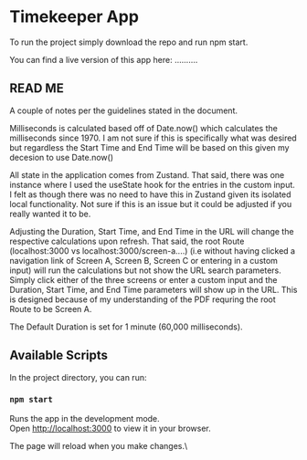 # Timekeeper App

To run the project simply download the repo and run npm start. 

You can find a live version of this app here:
..........

## READ ME

A couple of notes per the guidelines stated in the document.

Milliseconds is calculated based off of Date.now() which calculates the milliseconds since 1970. I am not sure if this is specifically what was desired but regardless the Start Time and End Time will be based on this given my decesion to use Date.now()

All state in the application comes from Zustand. That said, there was one instance where I used the useState hook for the entries in the custom input. I felt as though there was no need to have this in Zustand given its isolated local functionality. Not sure if this is an issue but it could be adjusted if you really wanted it to be. 

Adjusting the Duration, Start Time, and End Time in the URL will change the respective calculations upon refresh. That said, the root Route (localhost:3000 vs localhost:3000/screen-a....) (i.e without having clicked a navigation link of Screen A, Screen B, Screen C or entering in a custom input) will run the calculations but not show the URL search parameters. Simply click either of the three screens or enter a custom input and the Duration, Start Time, and End Time parameters will show up in the URL. This is designed because of my understanding of the PDF requring the root Route to be Screen A.  

The Default Duration is set for 1 minute (60,000 milliseconds).


## Available Scripts

In the project directory, you can run:

### `npm start`

Runs the app in the development mode.\
Open [http://localhost:3000](http://localhost:3000) to view it in your browser.

The page will reload when you make changes.\


